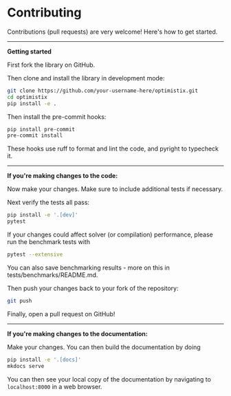 # Contributing

Contributions (pull requests) are very welcome! Here's how to get started.

---

**Getting started**

First fork the library on GitHub.

Then clone and install the library in development mode:

```bash
git clone https://github.com/your-username-here/optimistix.git
cd optimistix
pip install -e .
```

Then install the pre-commit hooks:

```bash
pip install pre-commit
pre-commit install
```

These hooks use ruff to format and lint the code, and pyright to typecheck it.

---

**If you're making changes to the code:**

Now make your changes. Make sure to include additional tests if necessary.

Next verify the tests all pass:

```bash
pip install -e '.[dev]'
pytest
```

If your changes could affect solver (or compilation) performance, please run the
benchmark tests with 

```bash
pytest --extensive
```

You can also save benchmarking results - more on this in tests/benchmarks/README.md.

Then push your changes back to your fork of the repository:

```bash
git push
```

Finally, open a pull request on GitHub!

---

**If you're making changes to the documentation:**

Make your changes. You can then build the documentation by doing

```bash
pip install -e '.[docs]'
mkdocs serve
```

You can then see your local copy of the documentation by navigating to `localhost:8000` in a web browser.
